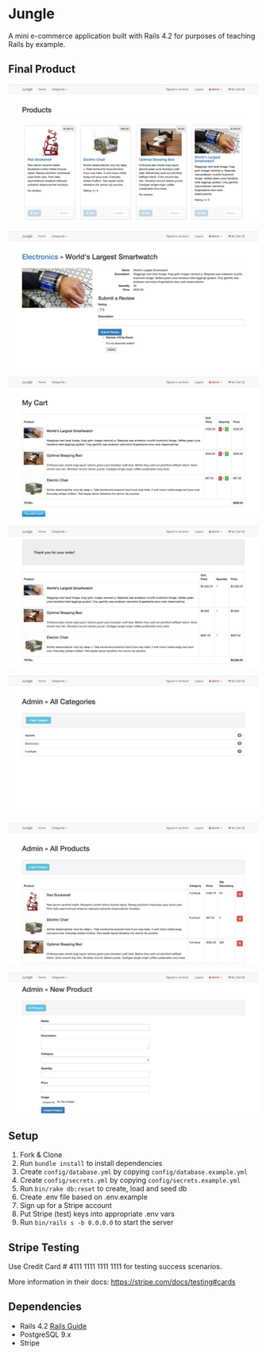 # Jungle

A mini e-commerce application built with Rails 4.2 for purposes of teaching Rails by example.

## Final Product

![products index](https://github.com/andydlindsay/jungle-rails/blob/master/docs/products%20index.png)

![products show](https://github.com/andydlindsay/jungle-rails/blob/master/docs/products%20show.png)

![cart](https://github.com/andydlindsay/jungle-rails/blob/master/docs/cart.png)

![order confirmation](https://github.com/andydlindsay/jungle-rails/blob/master/docs/order%20confirmation.png)

![admin categories](https://github.com/andydlindsay/jungle-rails/blob/master/docs/admin%20categories.png)

![admin products](https://github.com/andydlindsay/jungle-rails/blob/master/docs/admin%20products.png)

![admin new product](https://github.com/andydlindsay/jungle-rails/blob/master/docs/admin%20new%20product.png)

## Setup

1. Fork & Clone
2. Run `bundle install` to install dependencies
3. Create `config/database.yml` by copying `config/database.example.yml`
4. Create `config/secrets.yml` by copying `config/secrets.example.yml`
5. Run `bin/rake db:reset` to create, load and seed db
6. Create .env file based on .env.example
7. Sign up for a Stripe account
8. Put Stripe (test) keys into appropriate .env vars
9. Run `bin/rails s -b 0.0.0.0` to start the server

## Stripe Testing

Use Credit Card # 4111 1111 1111 1111 for testing success scenarios.

More information in their docs: <https://stripe.com/docs/testing#cards>

## Dependencies

* Rails 4.2 [Rails Guide](http://guides.rubyonrails.org/v4.2/)
* PostgreSQL 9.x
* Stripe
